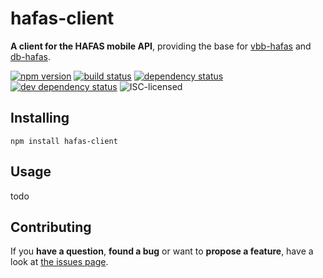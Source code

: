 # hafas-client

**A client for the HAFAS mobile API**, providing the base for [vbb-hafas](https://github.com/derhuerst/vbb-hafas) and [db-hafas](https://github.com/derhuerst/db-hafas).

[![npm version](https://img.shields.io/npm/v/hafas-client.svg)](https://www.npmjs.com/package/hafas-client)
[![build status](https://img.shields.io/travis/derhuerst/hafas-client.svg)](https://travis-ci.org/derhuerst/hafas-client)
[![dependency status](https://img.shields.io/david/derhuerst/hafas-client.svg)](https://david-dm.org/derhuerst/hafas-client)
[![dev dependency status](https://img.shields.io/david/dev/derhuerst/hafas-client.svg)](https://david-dm.org/derhuerst/hafas-client#info=devDependencies)
![ISC-licensed](https://img.shields.io/github/license/derhuerst/hafas-client.svg)


## Installing

```shell
npm install hafas-client
```


## Usage

todo


## Contributing

If you **have a question**, **found a bug** or want to **propose a feature**, have a look at [the issues page](https://github.com/derhuerst/hafas-client/issues).
